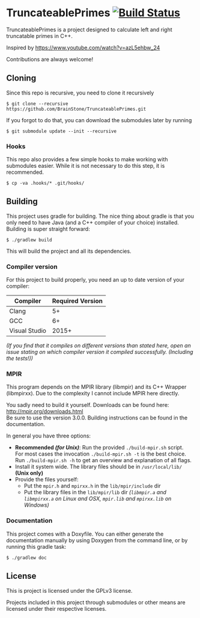 # TruncateablePrimes [![Build Status](https://travis-ci.org/BrainStone/TruncateablePrimes.svg?branch=master)](https://travis-ci.org/BrainStone/TruncateablePrimes)

TruncateablePrimes is a project designed to calculate left and right truncatable primes in C++.

Inspired by https://www.youtube.com/watch?v=azL5ehbw_24

Contributions are always welcome!

## Cloning

Since this repo is recursive, you need to clone it recursively

    $ git clone --recursive https://github.com/BrainStone/TruncateablePrimes.git

If you forgot to do that, you can download the submodules later by running

    $ git submodule update --init --recursive

### Hooks

This repo also provides a few simple hooks to make working with submodules easier. While it is not necessary to do this step, it is recommended.

    $ cp -va .hooks/* .git/hooks/

## Building

This project uses gradle for building. The nice thing about gradle is that you only need to have Java (and a C++ compiler of your choice) installed.  
Building is super straight forward:

    $ ./gradlew build

This will build the project and all its dependencies.

### Compiler version

For this project to build properly, you need an up to date version of your compiler:

| Compiler | Required Version |
| --- | --- |
| Clang | 5+ |
| GCC | 6+ |
| Visual Studio | 2015+ |

*(If you find that it compiles on different versions than stated here, open an issue stating on which compiler version it compiled successfully. (Including the
tests!))*

### MPIR

This program depends on the MPIR library (libmpir) and its C++ Wrapper (libmpirxx). Due to the complexity I cannot include MPIR here directly.

You sadly need to build it yourself. Downloads can be found here: http://mpir.org/downloads.html  
Be sure to use the version 3.0.0. Building instructions can be found in the documentation.

In general you have three options:

- **Recommended *(for Unix)***: Run the provided `./build-mpir.sh` script.  
  For most cases the invocation `./build-mpir.sh -t` is the best choice.  
  Run `./build-mpir.sh -h` to get an overview and explanation of all flags.
- Install it system wide. The library files should be in `/usr/local/lib/` **(Unix only)**
- Provide the files yourself:
  - Put the `mpir.h` and `mpirxx.h` in the `lib/mpir/include` dir
  - Put the library files in the `lib/mpir/lib` dir *(`libmpir.a` and `libmpirxx.a` on Linux and OSX, `mpir.lib` and `mpirxx.lib` on Windows)*

### Documentation

This project comes with a Doxyfile. You can either generate the documentation manually by using Doxygen from the command line, or by running this gradle task:

    $ ./gradlew doc

## License

This is project is licensed under the GPLv3 license.

Projects included in this project through submodules or other means are licensed under their respective licenses.
